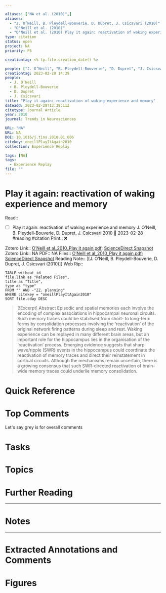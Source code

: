 ```yaml
---

aliases: ["NA et al. (2010)",]
aliases:
  - "J. O’Neill, B. Pleydell-Bouverie, D. Dupret, J. Csicsvari (2010)"
  - "O'Neill et al. (2010)"
  - "O'Neill et al. (2010) Play it again: reactivation of waking experience and memory"
type: citation
status: open
project: NA
priority: P5

creationtag: <% tp.file.creation_date() %>

people: ["J. O’Neill", "B. Pleydell-Bouverie", "D. Dupret", "J. Csicsvari"]
creationtag: 2023-02-28 14:39
people:
  - J. O’Neill
  - B. Pleydell-Bouverie
  - D. Dupret
  - J. Csicsvari
title: "Play it again: reactivation of waking experience and memory"
dateadd: 2023-02-28T13:39:11Z
citetype: Journal Article
year: 2010
journal: Trends in Neurosciences

URL: "NA"
URL: NA
DOI: 10.1016/j.tins.2010.01.006
citekey: oneillPlayItAgain2010
collection: Experience Replay

tags: [NA]
tags:
  - Experience Replay
file: ""
---
```


# Play it again: reactivation of waking experience and memory
Read:: 
- [ ] Play it again: reactivation of waking experience and memory J. O’Neill, B. Pleydell-Bouverie, D. Dupret, J. Csicsvari 2010 🛫 2023-02-28 #reading #citation
Print::  ❌

Zotero Link:: [O’Neill et al_2010_Play it again.pdf](zotero://open-pdf/library/items/PAAW3I78); [ScienceDirect Snapshot](zotero://open-pdf/library/items/AX9VGEY8)
Zotero Link:: NA
PDF:: NA
Files:: [O’Neill et al_2010_Play it again.pdf](file:///C:%5CUsers%5Cmichaelt%5CInsync%5Cm@tarlton.info%5CGoogle%20Drive%5C06.%20Zotero%5Cstorage_new%5CTrends%20in%20Neurosciences_2010%5CO%E2%80%99Neill%20et%20al_2010_Play%20it%20again.pdf); [ScienceDirect Snapshot](file:///C:%5CUsers%5Cmichaelt%5CInsync%5Cm@tarlton.info%5CGoogle%20Drive%5C06.%20Zotero%5Cstorage%5CAX9VGEY8%5CS0166223610000172.html)
Reading Note:: [[J. O’Neill, B. Pleydell-Bouverie, D. Dupret, J. Csicsvari (2010)]]
Web Rip:: 

```dataview
TABLE without id
file.link as "Related Files",
title as "Title",
type as "type"
FROM "" AND -"ZZ. planning"
WHERE citekey = "oneillPlayItAgain2010" 
SORT file.cday DESC
```


> [!Excerpt] Abstract
> Episodic and spatial memories each involve the encoding of complex associations in hippocampal neuronal circuits. Such memory traces could be stabilised from short- to long-term forms by consolidation processes involving the ‘reactivation’ of the original network firing patterns during sleep and rest. Waking experience can be replayed in many different brain areas, but an important role for the hippocampus lies in the organisation of the ‘reactivation’ process. Emerging evidence suggests that sharp wave/ripple (SWR) events in the hippocampus could coordinate the reactivation of memory traces and direct their reinstatement in cortical circuits. Although the mechanisms remain uncertain, there is a growing consensus that such SWR-directed reactivation of brain-wide memory traces could underlie memory consolidation.


# Quick Reference

# Top Comments

Let's say grey is for overall comments

# Tasks

# Topics


# Further Reading 
 

----
# Notes


----
# Extracted Annotations and Comments


# Figures
